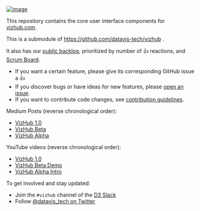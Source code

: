 [![image](https://user-images.githubusercontent.com/68416/46601539-05f7ba00-cb0b-11e8-90eb-587dc927962e.png)](https://vizhub.com/curran/5c907e49d0294538aad03ad1f41e1e28)

This repository contains the core user interface components for [vizhub.com](https://vizhub.com).

This is a submodule of https://github.com/datavis-tech/vizhub .

It also has our [public backlog](https://github.com/datavis-tech/vizhub-ui/issues?q=is%3Aissue+is%3Aopen+sort%3Areactions-%2B1-desc), prioritized by number of :thumbsup: reactions, and [Scrum Board](https://github.com/datavis-tech/vizhub-ui/projects/1).

 * If you want a certain feature, please give its corresponding GitHub issue a :thumbsup:
 * If you discover bugs or have ideas for new features, please [open an issue](https://github.com/datavis-tech/vizhub-ui/issues/new?template=upvotable.md).
 * If you want to contribute code changes, see [contribution guidelines](CONTRIBUTING.md).

Medium Posts (reverse chronological order):
 * [VizHub 1.0](https://medium.com/@currankelleher/vizhub-1-0-9fc56a70a464)
 * [VizHub Beta](https://medium.com/@currankelleher/introducing-vizhub-beta-2edc4a0a1908)
 * [VizHub Alpha](https://medium.com/@currankelleher/introducing-vizhub-75644cb8bba6)

YouTube videos (reverse chronological order):
 * [VizHub 1.0](https://www.youtube.com/watch?list=PL9yYRbwpkykvOXrZumtZWbuaXWHvjD8gi&v=WoJxanRe06k)
 * [VizHub Beta Demo](https://www.youtube.com/watch?v=qaOzZ7L3dJo)
 * [VizHub Alpha Intro](https://www.youtube.com/watch?v=5KlhI67cueI&feature=youtu.be)

To get involved and stay updated:

 * Join the `#vizhub` channel of the [D3 Slack](https://d3-slackin.herokuapp.com/)
 * Follow [@datavis_tech on Twitter](https://twitter.com/datavis_tech)
